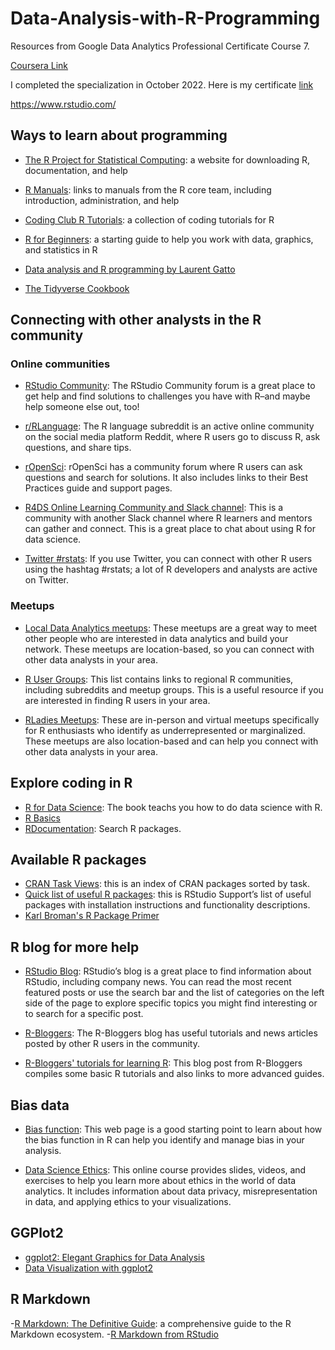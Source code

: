 # Data-Analysis-with-R-Programming

Resources from Google Data Analytics Professional Certificate Course 7.

[Coursera Link](https://www.coursera.org/learn/data-analysis-r?specialization=google-data-analytics)

I completed the specialization in October 2022. Here is my certificate [link](https://www.coursera.org/account/accomplishments/specialization/certificate/VUQDWDA6Y69F)

https://www.rstudio.com/


## Ways to learn about programming

- [The R Project for Statistical Computing](https://www.r-project.org/): a website for downloading R, documentation, and help

- [R Manuals](https://cran.r-project.org/manuals.html): links to manuals from the R core team, including introduction, administration, and help

- [Coding Club R Tutorials](https://ourcodingclub.github.io/tutorials.html): a collection of coding tutorials for R

- [R for Beginners](https://cran.r-project.org/doc/contrib/Paradis-rdebuts_en.pdf): a starting guide to help you work with data, graphics, and statistics in R

- [Data analysis and R programming by Laurent Gatto](https://lgatto.github.io/2017_11_09_Rcourse_Jena/index.html)

- [The Tidyverse Cookbook](https://rstudio-education.github.io/tidyverse-cookbook/)

## Connecting with other analysts in the R community

### Online communities

- [RStudio Community](https://community.rstudio.com/): The RStudio Community forum is a great place to get help and find solutions to challenges you have with R–and maybe help someone else out, too!

- [r/RLanguage](https://www.reddit.com/r/Rlanguage/): The R language subreddit is an active online community on the social media platform Reddit, where R users go to discuss R, ask questions, and share tips. 

- [rOpenSci](https://discuss.ropensci.org/): rOpenSci has a community forum where R users can ask questions and search for solutions. It also includes links to their Best Practices guide and support pages. 

- [R4DS Online Learning Community and Slack channel](https://www.rfordatasci.com/): This is a community with another Slack channel where R learners and mentors can gather and connect. This is a great place to chat about using R for data science. 

- [Twitter #rstats](https://twitter.com/hashtag/rstats?lang=en): If you use Twitter, you can connect with other R users using the hashtag #rstats; a lot of R developers and analysts are active on Twitter. 

### Meetups

- [Local Data Analytics meetups](https://www.meetup.com/topics/data-analytics/): These meetups are a great way to meet other people who are interested in data analytics and build your network. These meetups are location-based, so you can connect with other data analysts in your area. 

- [R User Groups](https://jumpingrivers.github.io/meetingsR/r-user-groups.html): This list contains links to regional R communities, including subreddits and meetup groups. This is a useful resource if you are interested in finding R users in your area. 

- [RLadies Meetups](https://www.meetup.com/pro/rladies): These are in-person and virtual meetups specifically for R enthusiasts who identify as underrepresented or marginalized. These meetups are also location-based and can help you connect with other data analysts in your area. 

## Explore coding in R
- [R for Data Science](https://r4ds.had.co.nz/index.html): The book teachs you how to do data science with R.
- [R Basics](http://statseducation.com/Introduction-to-R/)
- [RDocumentation](https://www.rdocumentation.org/): Search R packages.

## Available R packages
- [CRAN Task Views](https://cran.r-project.org/web/views/): this is an index of CRAN packages sorted by task.
- [Quick list of useful R packages](https://support.rstudio.com/hc/en-us/articles/201057987-Quick-list-of-useful-R-packages): this is RStudio Support’s list of useful packages with installation instructions and functionality descriptions. 
- [Karl Broman's R Package Primer](https://kbroman.org/pkg_primer/)


## R blog for more help
- [RStudio Blog](https://blog.rstudio.com/): RStudio’s blog is a great place to find information about RStudio, including company news.  You can read the most recent featured posts or use the search bar and the list of categories on the left side of the page to explore specific topics you might find interesting or to search for a specific post. 

- [R-Bloggers](https://www.r-bloggers.com/): The R-Bloggers blog has useful tutorials and news articles posted by other R users in the community. 

- [R-Bloggers' tutorials for learning R](https://www.r-bloggers.com/2015/12/how-to-learn-r-2/#h.y5b98o9o2h1r): This blog post from R-Bloggers compiles some basic R tutorials and also links to more advanced guides. 

## Bias data

- [Bias function](https://www.rdocumentation.org/packages/SimDesign/versions/2.2/topics/bias): This web page is a good starting point to learn about how the bias function in R can help you identify and manage bias in your analysis.

- [Data Science Ethics](https://datasciencebox.org/02-ethics.html): This online course provides slides, videos, and exercises to help you learn more about ethics in the world of data analytics. It includes information about data privacy, misrepresentation in data, and applying ethics to your visualizations.


## GGPlot2
- [ggplot2: Elegant Graphics for Data Analysis](https://ggplot2-book.org/)
- [Data Visualization with ggplot2](https://viz-ggplot2.rsquaredacademy.com/ggplot2-quicktour.html)

## R Markdown

-[R Markdown: The Definitive Guide](https://bookdown.org/yihui/rmarkdown/): a comprehensive guide to the R Markdown ecosystem.
-[R Markdown from RStudio](https://rmarkdown.rstudio.com/lesson-1.html)
